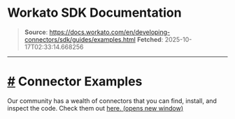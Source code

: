 # Workato SDK Documentation

> **Source**: https://docs.workato.com/en/developing-connectors/sdk/guides/examples.html
> **Fetched**: 2025-10-17T02:33:14.668256

---

# [#](<#connector-examples>) Connector Examples

Our community has a wealth of connectors that you can find, install, and inspect the code. Check them out [here. (opens new window)](<https://app.workato.com/browse/connectors>)
